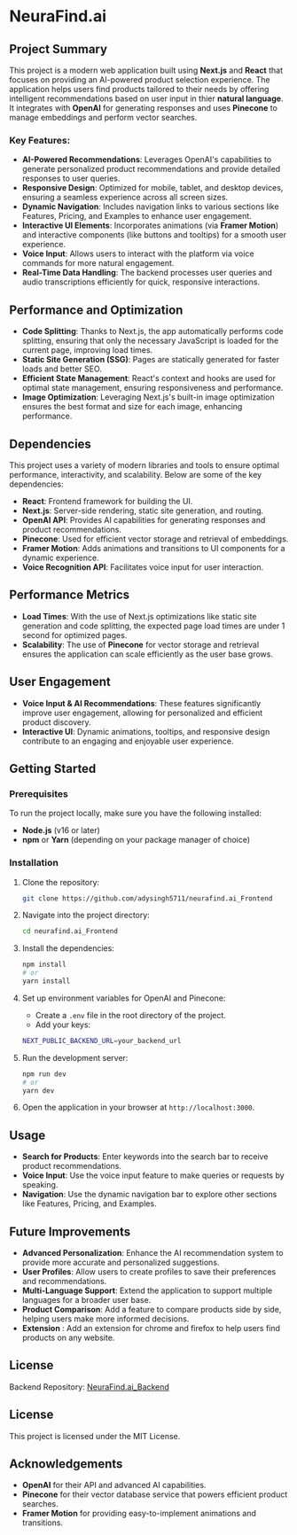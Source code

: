 # NeuraFind.ai

## Project Summary

This project is a modern web application built using **Next.js** and **React** that focuses on providing an AI-powered product selection experience. The application helps users find products tailored to their needs by offering intelligent recommendations based on user input in thier **natural language**. It integrates with **OpenAI** for generating responses and uses **Pinecone** to manage embeddings and perform vector searches.

### Key Features:
- **AI-Powered Recommendations**: Leverages OpenAI's capabilities to generate personalized product recommendations and provide detailed responses to user queries.
- **Responsive Design**: Optimized for mobile, tablet, and desktop devices, ensuring a seamless experience across all screen sizes.
- **Dynamic Navigation**: Includes navigation links to various sections like Features, Pricing, and Examples to enhance user engagement.
- **Interactive UI Elements**: Incorporates animations (via **Framer Motion**) and interactive components (like buttons and tooltips) for a smooth user experience.
- **Voice Input**: Allows users to interact with the platform via voice commands for more natural engagement.
- **Real-Time Data Handling**: The backend processes user queries and audio transcriptions efficiently for quick, responsive interactions.

## Performance and Optimization
- **Code Splitting**: Thanks to Next.js, the app automatically performs code splitting, ensuring that only the necessary JavaScript is loaded for the current page, improving load times.
- **Static Site Generation (SSG)**: Pages are statically generated for faster loads and better SEO.
- **Efficient State Management**: React's context and hooks are used for optimal state management, ensuring responsiveness and performance.
- **Image Optimization**: Leveraging Next.js's built-in image optimization ensures the best format and size for each image, enhancing performance.

## Dependencies
This project uses a variety of modern libraries and tools to ensure optimal performance, interactivity, and scalability. Below are some of the key dependencies:

- **React**: Frontend framework for building the UI.
- **Next.js**: Server-side rendering, static site generation, and routing.
- **OpenAI API**: Provides AI capabilities for generating responses and product recommendations.
- **Pinecone**: Used for efficient vector storage and retrieval of embeddings.
- **Framer Motion**: Adds animations and transitions to UI components for a dynamic experience.
- **Voice Recognition API**: Facilitates voice input for user interaction.
  
## Performance Metrics
- **Load Times**: With the use of Next.js optimizations like static site generation and code splitting, the expected page load times are under 1 second for optimized pages.
- **Scalability**: The use of **Pinecone** for vector storage and retrieval ensures the application can scale efficiently as the user base grows.

## User Engagement
- **Voice Input & AI Recommendations**: These features significantly improve user engagement, allowing for personalized and efficient product discovery.
- **Interactive UI**: Dynamic animations, tooltips, and responsive design contribute to an engaging and enjoyable user experience.

## Getting Started

### Prerequisites

To run the project locally, make sure you have the following installed:

- **Node.js** (v16 or later)
- **npm** or **Yarn** (depending on your package manager of choice)

### Installation

1. Clone the repository:

    ```bash
    git clone https://github.com/adysingh5711/neurafind.ai_Frontend
    ```

2. Navigate into the project directory:

    ```bash
    cd neurafind.ai_Frontend
    ```

3. Install the dependencies:

    ```bash
    npm install
    # or
    yarn install
    ```

4. Set up environment variables for OpenAI and Pinecone:
    - Create a `.env` file in the root directory of the project.
    - Add your keys:

    ```bash
    NEXT_PUBLIC_BACKEND_URL=your_backend_url
    ```

5. Run the development server:

    ```bash
    npm run dev
    # or
    yarn dev
    ```

6. Open the application in your browser at `http://localhost:3000`.

## Usage

- **Search for Products**: Enter keywords into the search bar to receive product recommendations.
- **Voice Input**: Use the voice input feature to make queries or requests by speaking.
- **Navigation**: Use the dynamic navigation bar to explore other sections like Features, Pricing, and Examples.

## Future Improvements

- **Advanced Personalization**: Enhance the AI recommendation system to provide more accurate and personalized suggestions.
- **User Profiles**: Allow users to create profiles to save their preferences and recommendations.
- **Multi-Language Support**: Extend the application to support multiple languages for a broader user base.
- **Product Comparison**: Add a feature to compare products side by side, helping users make more informed decisions.
- **Extension** : Add an extension for chrome and firefox to help users find products on any website.

## License

Backend Repository: [NeuraFind.ai_Backend](https://github.com/RajGM/product-voice)

## License

This project is licensed under the MIT License.

## Acknowledgements

- **OpenAI** for their API and advanced AI capabilities.
- **Pinecone** for their vector database service that powers efficient product searches.
- **Framer Motion** for providing easy-to-implement animations and transitions.
